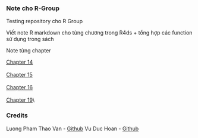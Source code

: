 ### Note cho R-Group
Testing repository cho R Group

Viết note R markdown cho từng chương trong R4ds + tổng hợp các function sử dụng trong sách

Note từng chapter

[Chapter 14](https://github.com/thiendattran/R-Group/blob/main/R4ds-chapter-14.md)\
\
[Chapter 15](https://github.com/thiendattran/R-Group/blob/main/chapter-15.md)\
\
[Chapter 16](https://github.com/thiendattran/R-Group/blob/main/C16-R.md)\
\
[Chapter 19](https://github.com/thiendattran/R-Group/blob/main/Chapter-19.md)\

### Credits
Luong Pham Thao Van - [Github](https://github.com/thaovan535353)
Vu Duc Hoan - [Github](https://github.com/VuHoan162)
